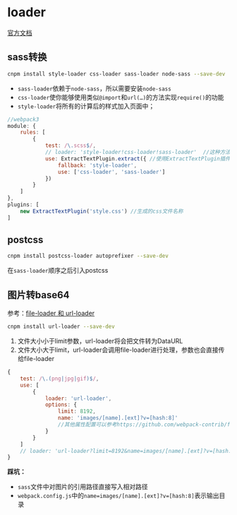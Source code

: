 # loader

[官方文档](https://doc.webpack-china.org/concepts/loaders/)

## sass转换

``` bash
cnpm install style-loader css-loader sass-loader node-sass --save-dev
```

- `sass-loader`依赖于`node-sass`，所以需要安装`node-sass`
- `css-loader`使你能够使用类似`@import`和`url(…)`的方法实现`require()`的功能
- `style-loader`将所有的计算后的样式加入页面中；

``` js
//webpack3
module: {
    rules: [
        {
            test: /\.scss$/,
            // loader: 'style-loader!css-loader!sass-loader'  //这种方法会将样式以内联方式载入
            use: ExtractTextPlugin.extract({ //使用ExtractTextPlugin插件，可以生产css文件
                fallback: 'style-loader',
                use: ['css-loader', 'sass-loader']
            })
        }
    ]
},
plugins: [
    new ExtractTextPlugin('style.css') //生成的css文件名称
]
```

## postcss

``` bash
cnpm install postcss-loader autoprefixer --save-dev
```

在`sass-loader`顺序之后引入postcss


## 图片转base64

参考：[file-loader 和 url-loader](http://blog.csdn.net/qq_38652603/article/details/73835153)

``` bash
cnpm install url-loader --save-dev
```

1. 文件大小小于limit参数，url-loader将会把文件转为DataURL
2. 文件大小大于limit，url-loader会调用file-loader进行处理，参数也会直接传给file-loader

``` js
{
    test: /\.(png|jpg|gif)$/,
    use: [
        {
            loader: 'url-loader',
            options: {
                limit: 8192,
                name: 'images/[name].[ext]?v=[hash:8]'
                //其他属性配置可以参考https://github.com/webpack-contrib/file-loader#options
            }
        }
    ]
    // loader: 'url-loader?limit=8192&name=images/[name].[ext]?v=[hash:8]',  //写法同上            
}
```

**踩坑：**

- `sass`文件中对图片的引用路径直接写入相对路径
- `webpack.config.js`中的`name=images/[name].[ext]?v=[hash:8]`表示输出目录